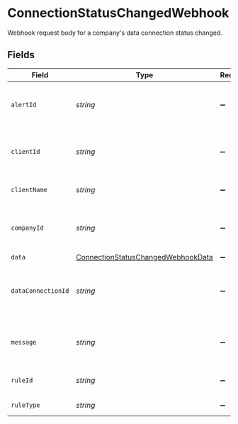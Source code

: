 # ConnectionStatusChangedWebhook

Webhook request body for a company's data connection status changed.


## Fields

| Field                                                                                           | Type                                                                                            | Required                                                                                        | Description                                                                                     | Example                                                                                         |
| ----------------------------------------------------------------------------------------------- | ----------------------------------------------------------------------------------------------- | ----------------------------------------------------------------------------------------------- | ----------------------------------------------------------------------------------------------- | ----------------------------------------------------------------------------------------------- |
| `alertId`                                                                                       | *string*                                                                                        | :heavy_minus_sign:                                                                              | Unique identifier of the webhook event.                                                         |                                                                                                 |
| `clientId`                                                                                      | *string*                                                                                        | :heavy_minus_sign:                                                                              | Unique identifier for your client in Codat.                                                     |                                                                                                 |
| `clientName`                                                                                    | *string*                                                                                        | :heavy_minus_sign:                                                                              | Name of your client in Codat.                                                                   |                                                                                                 |
| `companyId`                                                                                     | *string*                                                                                        | :heavy_minus_sign:                                                                              | Unique identifier for your SMB in Codat.                                                        | 8a210b68-6988-11ed-a1eb-0242ac120002                                                            |
| `data`                                                                                          | [ConnectionStatusChangedWebhookData](../../models/shared/ConnectionStatusChangedWebhookData.md) | :heavy_minus_sign:                                                                              | N/A                                                                                             |                                                                                                 |
| `dataConnectionId`                                                                              | *string*                                                                                        | :heavy_minus_sign:                                                                              | Unique identifier for a company's data connection.                                              | 2e9d2c44-f675-40ba-8049-353bfcb5e171                                                            |
| `message`                                                                                       | *string*                                                                                        | :heavy_minus_sign:                                                                              | A human readable message about the webhook.                                                     |                                                                                                 |
| `ruleId`                                                                                        | *string*                                                                                        | :heavy_minus_sign:                                                                              | Unique identifier for the rule.                                                                 |                                                                                                 |
| `ruleType`                                                                                      | *string*                                                                                        | :heavy_minus_sign:                                                                              | The type of rule.                                                                               |                                                                                                 |